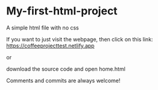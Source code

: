 # My-first-html-project
A simple html file with no css 

If you want to just visit the webpage, then click on this link:
https://coffeeprojecttest.netlify.app

or 

download the source code and open home.html

Comments and commits are always welcome!
